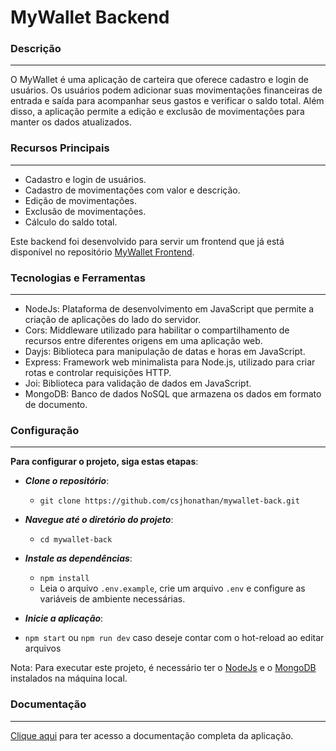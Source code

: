 <h1>MyWallet Backend</h1>

<h3>Descrição</h3>
<hr></hr>

O MyWallet é uma aplicação de carteira que oferece cadastro e login de usuários. Os usuários podem adicionar suas movimentações financeiras de entrada e saída para acompanhar seus gastos e verificar o saldo total. Além disso, a aplicação permite a edição e exclusão de movimentações para manter os dados atualizados.

<h3>Recursos Principais</h3>
<hr></hr>

- Cadastro e login de usuários.
- Cadastro de movimentações com valor e descrição.
- Edição de movimentações.
- Exclusão de movimentações.
- Cálculo do saldo total.

Este backend foi desenvolvido para servir um frontend que já está disponível no repositório <a href="https://github.com/csjhonathan/mywallet-front">MyWallet Frontend</a>.

<h3>Tecnologias e Ferramentas</h3>
<hr></hr>

- NodeJs: Plataforma de desenvolvimento em JavaScript que permite a criação de aplicações do lado do servidor.
- Cors: Middleware utilizado para habilitar o compartilhamento de recursos entre diferentes origens em uma aplicação web.
- Dayjs: Biblioteca para manipulação de datas e horas em JavaScript.
- Express: Framework web minimalista para Node.js, utilizado para criar rotas e controlar requisições HTTP.
- Joi: Biblioteca para validação de dados em JavaScript.
- MongoDB: Banco de dados NoSQL que armazena os dados em formato de documento.

<h3>Configuração</h3>
<hr></hr>

**Para configurar o projeto, siga estas etapas**:

 - ***Clone o repositório***:

   - `git clone https://github.com/csjhonathan/mywallet-back.git`

- ***Navegue até o diretório do projeto***:

  - `cd mywallet-back`
  
- ***Instale as dependências***:
  - `npm install`
  - Leia o arquivo `.env.example`, crie um arquivo `.env` e configure as variáveis de ambiente necessárias.

- ***Inicie a aplicação***:

 - `npm start` ou `npm run dev` caso deseje contar com o hot-reload ao editar arquivos

Nota: Para executar este projeto, é necessário ter o <a href="https://nodejs.org/pt-br">NodeJs</a> e o <a href="https://www.mongodb.com/pt-br">MongoDB</a> instalados na máquina local.

<h3>Documentação</h3>
<hr></hr>

<a href="https://mywallet-api-uz3h.onrender.com/api-docs">Clique aqui</a> para ter acesso a documentação completa da aplicação.


